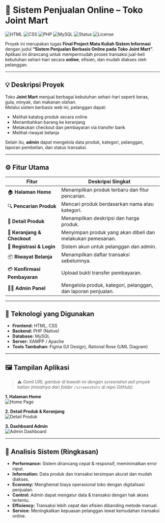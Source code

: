 # 🛒 Sistem Penjualan Online – Toko Joint Mart

![HTML](https://img.shields.io/badge/HTML-5-orange?logo=html5)
![CSS](https://img.shields.io/badge/CSS-3-blue?logo=css3)
![PHP](https://img.shields.io/badge/PHP-8.0-777BB4?logo=php)
![MySQL](https://img.shields.io/badge/MySQL-Database-blue?logo=mysql)
![Status](https://img.shields.io/badge/Status-Final%20Project-success)
![License](https://img.shields.io/badge/Code-Open--Source-green)


Proyek ini merupakan tugas **Final Project Mata Kuliah Sistem Informasi**  
dengan judul **“Sistem Penjualan Berbasis Online pada Toko Joint Mart”**.  
Aplikasi ini dirancang untuk mempermudah proses transaksi jual-beli kebutuhan sehari-hari secara **online**, efisien, dan mudah diakses oleh pelanggan.

---


## 💡 Deskripsi Proyek

Toko **Joint Mart** menjual berbagai kebutuhan sehari-hari seperti beras, gula, minyak, dan makanan olahan.  
Melalui sistem berbasis web ini, pelanggan dapat:
- Melihat katalog produk secara online  
- Menambahkan barang ke keranjang  
- Melakukan checkout dan pembayaran via transfer bank  
- Melihat riwayat belanja

Selain itu, **admin** dapat mengelola data produk, kategori, pelanggan, laporan pembelian, dan status transaksi.

---

## ⚙️ Fitur Utama

| Fitur | Deskripsi Singkat |
|-------|--------------------|
| 🏠 **Halaman Home** | Menampilkan produk terbaru dan fitur pencarian. |
| 🔍 **Pencarian Produk** | Mencari produk berdasarkan nama atau kategori. |
| 🧾 **Detail Produk** | Menampilkan deskripsi dan harga produk. |
| 🛒 **Keranjang & Checkout** | Menyimpan produk yang akan dibeli dan melakukan pemesanan. |
| 👤 **Registrasi & Login** | Sistem akun untuk pelanggan dan admin. |
| 📦 **Riwayat Belanja** | Menampilkan daftar transaksi sebelumnya. |
| 💳 **Konfirmasi Pembayaran** | Upload bukti transfer pembayaran. |
| 🧑‍💼 **Admin Panel** | Mengelola produk, kategori, pelanggan, dan laporan penjualan. |

---

## 🧩 Teknologi yang Digunakan
- **Frontend:** HTML, CSS  
- **Backend:** PHP (Native)  
- **Database:** MySQL  
- **Server:** XAMPP / Apache  
- **Tools Tambahan:** Figma (UI Design), Rational Rose (UML Diagram)

---

## 🖼️ Tampilan Aplikasi

> ⚠️ *Ganti URL gambar di bawah ini dengan screenshot asli proyek kalian (misalnya dari folder `/screenshots` di repo GitHub).*

**1. Halaman Home**  
![Home Page](https://via.placeholder.com/800x400?text=Home+Page+Preview)

**2. Detail Produk & Keranjang**  
![Detail Produk](https://via.placeholder.com/800x400?text=Product+Details+Preview)

**3. Dashboard Admin**  
![Admin Dashboard](https://via.placeholder.com/800x400?text=Admin+Dashboard+Preview)

---

## 🧠 Analisis Sistem (Ringkasan)
- **Performance:** Sistem dirancang cepat & responsif, meminimalkan error input.  
- **Information:** Data produk dan transaksi tersimpan akurat dan mudah diakses.  
- **Economy:** Menghemat biaya operasional toko dengan digitalisasi penjualan.  
- **Control:** Admin dapat mengatur data & transaksi dengan hak akses tertentu.  
- **Efficiency:** Transaksi lebih cepat dan efisien dibanding metode manual.  
- **Service:** Meningkatkan kepuasan pelanggan lewat kemudahan transaksi online.

